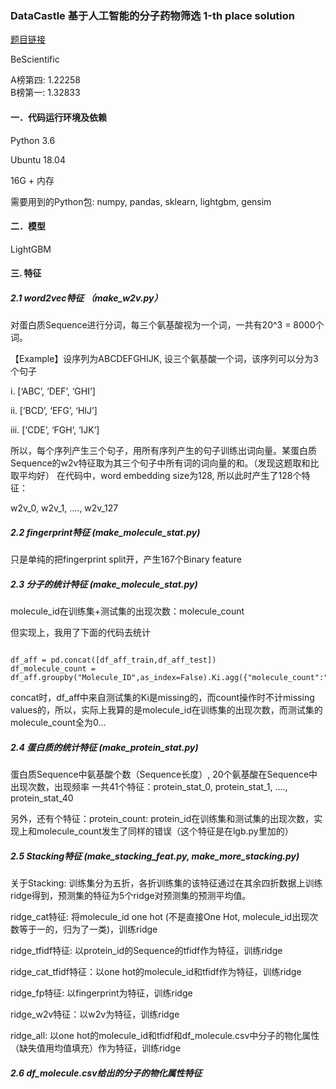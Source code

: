 ### DataCastle 基于人工智能的分子药物筛选 1-th place solution

[题目链接](http://www.dcjingsai.com/common/cmpt/%E5%9F%BA%E4%BA%8E%E4%BA%BA%E5%B7%A5%E6%99%BA%E8%83%BD%E7%9A%84%E8%8D%AF%E7%89%A9%E5%88%86%E5%AD%90%E7%AD%9B%E9%80%89_%E7%AB%9E%E8%B5%9B%E4%BF%A1%E6%81%AF.html)

BeScientific

A榜第四: 1.22258  
B榜第一: 1.32833

#### 一．代码运行环境及依赖
Python 3.6 

Ubuntu 18.04

16G + 内存

需要用到的Python包: numpy, pandas, sklearn, lightgbm, gensim

#### 二．模型
LightGBM

#### 三. 特征
##### 2.1 word2vec特征 （make_w2v.py）
对蛋白质Sequence进行分词，每三个氨基酸视为一个词，一共有20^3 = 8000个词。

【Example】设序列为ABCDEFGHIJK, 设三个氨基酸一个词，该序列可以分为3个句子

i. [‘ABC’, ‘DEF’, ‘GHI’]

ii. [‘BCD’, ‘EFG’, ‘HIJ’]

iii. [‘CDE’, ‘FGH’, ‘IJK’]

所以，每个序列产生三个句子，用所有序列产生的句子训练出词向量。某蛋白质Sequence的w2v特征取为其三个句子中所有词的词向量的和。（发现这题取和比取平均好）
在代码中，word embedding size为128, 所以此时产生了128个特征：

w2v_0, w2v_1, ...., w2v_127

##### 2.2 fingerprint特征 (make_molecule_stat.py)
只是单纯的把fingerprint split开，产生167个Binary feature 

##### 2.3 分子的统计特征 (make_molecule_stat.py)
molecule_id在训练集+测试集的出现次数：molecule_count

但实现上，我用了下面的代码去统计
<pre><code>
df_aff = pd.concat([df_aff_train,df_aff_test])
df_molecule_count = df_aff.groupby("Molecule_ID",as_index=False).Ki.agg({"molecule_count":"count"})
</code></pre>
concat时，df_aff中来自测试集的Ki是missing的，而count操作时不计missing values的，所以，实际上我算的是molecule_id在训练集的出现次数，而测试集的molecule_count全为0...

##### 2.4 蛋白质的统计特征 (make_protein_stat.py)

蛋白质Sequence中氨基酸个数（Sequence长度）, 20个氨基酸在Sequence中出现次数，出现频率
一共41个特征：protein_stat_0, protein_stat_1, ...., protein_stat_40

另外，还有个特征：protein_count: protein_id在训练集和测试集的出现次数，实现上和molecule_count发生了同样的错误（这个特征是在lgb.py里加的）

##### 2.5 Stacking特征 (make_stacking_feat.py, make_more_stacking.py)

关于Stacking: 训练集分为五折，各折训练集的该特征通过在其余四折数据上训练ridge得到，预测集的特征为5个ridge对预测集的预测平均值。

ridge_cat特征: 将molecule_id one hot (不是直接One Hot, molecule_id出现次数等于一的，归为了一类)，训练ridge

ridge_tfidf特征: 以protein_id的Sequence的tfidf作为特征，训练ridge

ridge_cat_tfidf特征：以one hot的molecule_id和tfidf作为特征，训练ridge

ridge_fp特征: 以fingerprint为特征，训练ridge

ridge_w2v特征：以w2v为特征，训练ridge

ridge_all: 以one hot的molecule_id和tfidf和df_molecule.csv中分子的物化属性（缺失值用均值填充）作为特征，训练ridge

##### 2.6 df_molecule.csv给出的分子的物化属性特征
